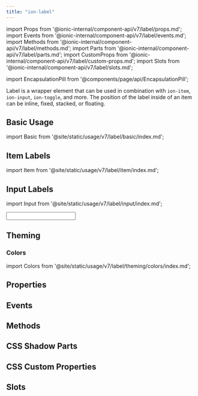 ```yaml
---
title: "ion-label"
---
```


import Props from '@ionic-internal/component-api/v7/label/props.md';
import Events from '@ionic-internal/component-api/v7/label/events.md';
import Methods from '@ionic-internal/component-api/v7/label/methods.md';
import Parts from '@ionic-internal/component-api/v7/label/parts.md';
import CustomProps from '@ionic-internal/component-api/v7/label/custom-props.md';
import Slots from '@ionic-internal/component-api/v7/label/slots.md';

<head>
  <title>Item Label Color and Properties for Applications | ion-label</title>
  <meta name="description" content="Label is a wrapper element that can be used in combination with other Ionic components. Easily design item label colors and other properties with ion-label." />
</head>

import EncapsulationPill from '@components/page/api/EncapsulationPill';

<EncapsulationPill type="scoped" />

Label is a wrapper element that can be used in combination with `ion-item`, `ion-input`, `ion-toggle`, and more. The position of the label inside of an item can be inline, fixed, stacked, or floating.


## Basic Usage

import Basic from '@site/static/usage/v7/label/basic/index.md';

<Basic />

## Item Labels

import Item from '@site/static/usage/v7/label/item/index.md';

<Item />

## Input Labels

import Input from '@site/static/usage/v7/label/input/index.md';

<Input />

## Theming

### Colors

import Colors from '@site/static/usage/v7/label/theming/colors/index.md';

<Colors />


## Properties
<Props />

## Events
<Events />

## Methods
<Methods />

## CSS Shadow Parts
<Parts />

## CSS Custom Properties
<CustomProps />

## Slots
<Slots />
